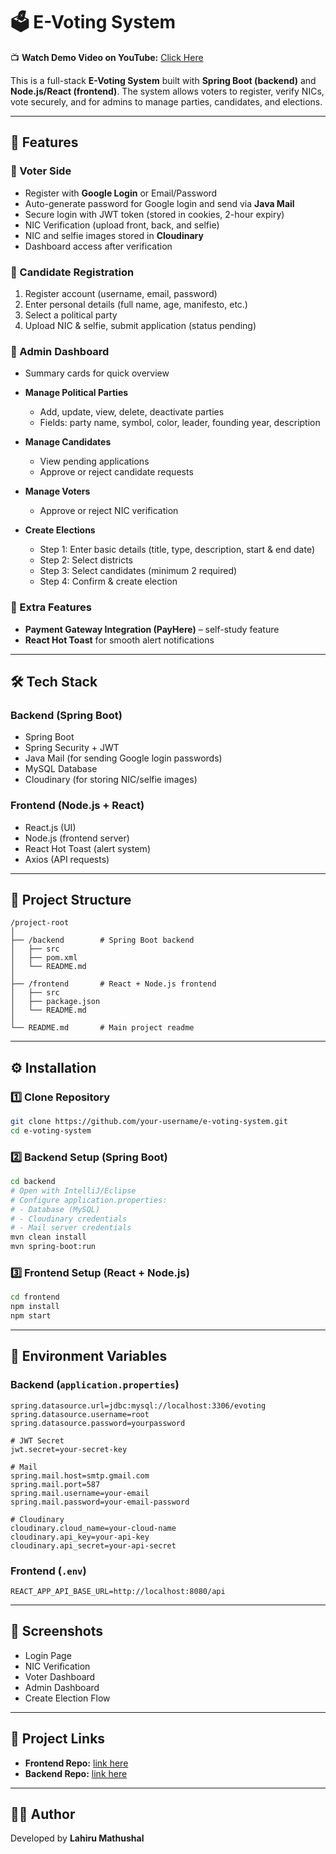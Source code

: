 # 🗳️ E-Voting System

📺 **Watch Demo Video on YouTube:** [Click Here](https://youtu.be/lq6bNjmWcPI)

This is a full-stack **E-Voting System** built with **Spring Boot (backend)** and **Node.js/React (frontend)**.
The system allows voters to register, verify NICs, vote securely, and for admins to manage parties, candidates, and elections.

---

## 🚀 Features

### 🔹 Voter Side

* Register with **Google Login** or Email/Password
* Auto-generate password for Google login and send via **Java Mail**
* Secure login with JWT token (stored in cookies, 2-hour expiry)
* NIC Verification (upload front, back, and selfie)
* NIC and selfie images stored in **Cloudinary**
* Dashboard access after verification

### 🔹 Candidate Registration

1. Register account (username, email, password)
2. Enter personal details (full name, age, manifesto, etc.)
3. Select a political party
4. Upload NIC & selfie, submit application (status pending)

### 🔹 Admin Dashboard

* Summary cards for quick overview
* **Manage Political Parties**

    * Add, update, view, delete, deactivate parties
    * Fields: party name, symbol, color, leader, founding year, description
* **Manage Candidates**

    * View pending applications
    * Approve or reject candidate requests
* **Manage Voters**

    * Approve or reject NIC verification
* **Create Elections**

    * Step 1: Enter basic details (title, type, description, start & end date)
    * Step 2: Select districts
    * Step 3: Select candidates (minimum 2 required)
    * Step 4: Confirm & create election

### 🔹 Extra Features

* **Payment Gateway Integration (PayHere)** – self-study feature
* **React Hot Toast** for smooth alert notifications

---

## 🛠️ Tech Stack

### Backend (Spring Boot)

* Spring Boot
* Spring Security + JWT
* Java Mail (for sending Google login passwords)
* MySQL Database
* Cloudinary (for storing NIC/selfie images)

### Frontend (Node.js + React)

* React.js (UI)
* Node.js (frontend server)
* React Hot Toast (alert system)
* Axios (API requests)

---

## 📂 Project Structure

```
/project-root
│
├── /backend        # Spring Boot backend
│   ├── src
│   ├── pom.xml
│   └── README.md
│
├── /frontend       # React + Node.js frontend
│   ├── src
│   ├── package.json
│   └── README.md
│
└── README.md       # Main project readme
```

---

## ⚙️ Installation

### 1️⃣ Clone Repository

```bash
git clone https://github.com/your-username/e-voting-system.git
cd e-voting-system
```

### 2️⃣ Backend Setup (Spring Boot)

```bash
cd backend
# Open with IntelliJ/Eclipse
# Configure application.properties:
# - Database (MySQL)
# - Cloudinary credentials
# - Mail server credentials
mvn clean install
mvn spring-boot:run
```

### 3️⃣ Frontend Setup (React + Node.js)

```bash
cd frontend
npm install
npm start
```

---

## 🔑 Environment Variables

### Backend (`application.properties`)

```properties
spring.datasource.url=jdbc:mysql://localhost:3306/evoting
spring.datasource.username=root
spring.datasource.password=yourpassword

# JWT Secret
jwt.secret=your-secret-key

# Mail
spring.mail.host=smtp.gmail.com
spring.mail.port=587
spring.mail.username=your-email
spring.mail.password=your-email-password

# Cloudinary
cloudinary.cloud_name=your-cloud-name
cloudinary.api_key=your-api-key
cloudinary.api_secret=your-api-secret
```

### Frontend (`.env`)

```env
REACT_APP_API_BASE_URL=http://localhost:8080/api
```

---

## 📸 Screenshots

* Login Page
* NIC Verification
* Voter Dashboard
* Admin Dashboard
* Create Election Flow

---

## 📌 Project Links

* **Frontend Repo:** [link here](https://github.com/LahiruMudith/Election-Management-System-FN.git)
* **Backend Repo:** [link here](https://github.com/LahiruMudith/Election-Management-System-BN.git)

---

## 👨‍💻 Author

Developed by **Lahiru Mathushal**
